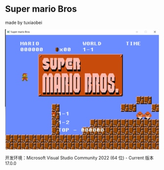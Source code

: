 # Super mario Bros

made by tuxiaobei

![image-20211205123022243](readme.assets/image-20211205123022243.png)

开发环境：Microsoft Visual Studio Community 2022 (64 位) - Current 版本 17.0.0